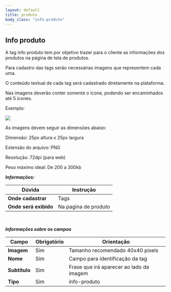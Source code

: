 ```yaml
---
layout: default
title: produto
body_class: "info-produto"
---
```



## Info produto


A tag info produto tem por objetivo trazer para o cliente as informações dos produtos na página de tela de produtos.

Para cadastro das tags serão necessárias imagens que representem cada uma.

O conteúdo textual de cada tag será cadastrado diretamente na plataforma.

Nas imagens deverão conter somente o ícone, podendo ser encaminhados até 5 ícones.

Exemplo: 

<div class="print-painel-pequeno">
    <img src="{{ site.baseurl }}/arquivos/prints/tag-info.png">
</div>

As imagens devem seguir as dimensões abaixo:

Dimensão: 25px altura x  25px largura

Extensão do arquivo: PNG

Resolução: 72dpi (para web)

Peso máximo ideal: De 200 a 300kb

***Informações:***

| Dúvida                          | Instrução                                                               |
| ------------------------------- | ----------------------------------------------------------------------- |
| **Onde cadastrar**              | Tags                                                                    |
| **Onde será exibido**           | Na pagina de produto                    |


&nbsp;

***Informações sobre os campos***



| Campo         | Obrigatório         | Orientação                                |
| ------------- | ------------------- | ----------------------------------------- |
| **Imagem**    | Sim | Tamanho recomendado 40x40 pixels            |
| **Nome**      | Sim      | Campo para identificação da tag                      |
| **Subtítulo**    | Sim | Frase que irá aparecer ao lado da imagem             |
| **Tipo** | Sim | info-produto   |



&nbsp;

